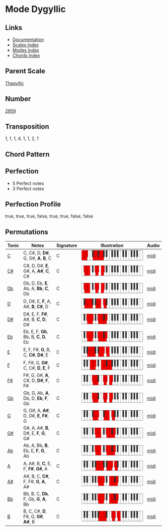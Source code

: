 # Mode Dygyllic

## Links

- [Documentation](README.md)
- [Scales Index](Scales.md)
- [Modes Index](Modes.md)
- [Chords Index](Chords.md)

## Parent Scale

[Thagyllic](ScaleThagyllic.md)

## Number

[2959](https://ianring.com/musictheory/scales/2959)

## Transposition

1, 1, 1, 4, 1, 1, 2, 1

## Chord Pattern



## Perfection

- 5 Perfect notes
- 3 Perfect notes

## Perfection Profile

true, true, true, false, true, true, false, false

## Permutations

| Tonic | Notes | Signature | Illustration | Audio |
|-------|-------|-----------|--------------|-------|
| [C](ModeCNaturalDygyllic.md) | C, C#, D, **D#**, G, G#, **A**, **B**, C | C | ![CNaturalDygyllic](ModeCNaturalDygyllic.png) | [midi](https://github.com/edipermadi/music/blob/main/docs/ModeCNaturalDygyllic.mid?raw=true) |
| [C#](ModeCSharpDygyllic.md) | C#, D, D#, **E**, G#, A, **A#**, **C**, C# | C | ![CSharpDygyllic](ModeCSharpDygyllic.png) | [midi](https://github.com/edipermadi/music/blob/main/docs/ModeCSharpDygyllic.mid?raw=true) |
| [Db](ModeDFlatDygyllic.md) | Db, D, Eb, **E**, Ab, A, **Bb**, **C**, Db | C | ![DFlatDygyllic](ModeDFlatDygyllic.png) | [midi](https://github.com/edipermadi/music/blob/main/docs/ModeDFlatDygyllic.mid?raw=true) |
| [D](ModeDNaturalDygyllic.md) | D, D#, E, **F**, A, A#, **B**, **C#**, D | C | ![DNaturalDygyllic](ModeDNaturalDygyllic.png) | [midi](https://github.com/edipermadi/music/blob/main/docs/ModeDNaturalDygyllic.mid?raw=true) |
| [D#](ModeDSharpDygyllic.md) | D#, E, F, **F#**, A#, B, **C**, **D**, D# | C | ![DSharpDygyllic](ModeDSharpDygyllic.png) | [midi](https://github.com/edipermadi/music/blob/main/docs/ModeDSharpDygyllic.mid?raw=true) |
| [Eb](ModeEFlatDygyllic.md) | Eb, E, F, **Gb**, Bb, B, **C**, **D**, Eb | C | ![EFlatDygyllic](ModeEFlatDygyllic.png) | [midi](https://github.com/edipermadi/music/blob/main/docs/ModeEFlatDygyllic.mid?raw=true) |
| [E](ModeENaturalDygyllic.md) | E, F, F#, **G**, B, C, **C#**, **D#**, E | C | ![ENaturalDygyllic](ModeENaturalDygyllic.png) | [midi](https://github.com/edipermadi/music/blob/main/docs/ModeENaturalDygyllic.mid?raw=true) |
| [F](ModeFNaturalDygyllic.md) | F, F#, G, **G#**, C, C#, **D**, **E**, F | C | ![FNaturalDygyllic](ModeFNaturalDygyllic.png) | [midi](https://github.com/edipermadi/music/blob/main/docs/ModeFNaturalDygyllic.mid?raw=true) |
| [F#](ModeFSharpDygyllic.md) | F#, G, G#, **A**, C#, D, **D#**, **F**, F# | C | ![FSharpDygyllic](ModeFSharpDygyllic.png) | [midi](https://github.com/edipermadi/music/blob/main/docs/ModeFSharpDygyllic.mid?raw=true) |
| [Gb](ModeGFlatDygyllic.md) | Gb, G, Ab, **A**, Db, D, **Eb**, **F**, Gb | C | ![GFlatDygyllic](ModeGFlatDygyllic.png) | [midi](https://github.com/edipermadi/music/blob/main/docs/ModeGFlatDygyllic.mid?raw=true) |
| [G](ModeGNaturalDygyllic.md) | G, G#, A, **A#**, D, D#, **E**, **F#**, G | C | ![GNaturalDygyllic](ModeGNaturalDygyllic.png) | [midi](https://github.com/edipermadi/music/blob/main/docs/ModeGNaturalDygyllic.mid?raw=true) |
| [G#](ModeGSharpDygyllic.md) | G#, A, A#, **B**, D#, E, **F**, **G**, G# | C | ![GSharpDygyllic](ModeGSharpDygyllic.png) | [midi](https://github.com/edipermadi/music/blob/main/docs/ModeGSharpDygyllic.mid?raw=true) |
| [Ab](ModeAFlatDygyllic.md) | Ab, A, Bb, **B**, Eb, E, **F**, **G**, Ab | C | ![AFlatDygyllic](ModeAFlatDygyllic.png) | [midi](https://github.com/edipermadi/music/blob/main/docs/ModeAFlatDygyllic.mid?raw=true) |
| [A](ModeANaturalDygyllic.md) | A, A#, B, **C**, E, F, **F#**, **G#**, A | C | ![ANaturalDygyllic](ModeANaturalDygyllic.png) | [midi](https://github.com/edipermadi/music/blob/main/docs/ModeANaturalDygyllic.mid?raw=true) |
| [A#](ModeASharpDygyllic.md) | A#, B, C, **C#**, F, F#, **G**, **A**, A# | C | ![ASharpDygyllic](ModeASharpDygyllic.png) | [midi](https://github.com/edipermadi/music/blob/main/docs/ModeASharpDygyllic.mid?raw=true) |
| [Bb](ModeBFlatDygyllic.md) | Bb, B, C, **Db**, F, Gb, **G**, **A**, Bb | C | ![BFlatDygyllic](ModeBFlatDygyllic.png) | [midi](https://github.com/edipermadi/music/blob/main/docs/ModeBFlatDygyllic.mid?raw=true) |
| [B](ModeBNaturalDygyllic.md) | B, C, C#, **D**, F#, G, **G#**, **A#**, B | C | ![BNaturalDygyllic](ModeBNaturalDygyllic.png) | [midi](https://github.com/edipermadi/music/blob/main/docs/ModeBNaturalDygyllic.mid?raw=true) |
